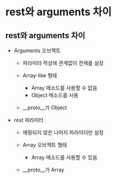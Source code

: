 # rest와 arguments 차이

## rest와 arguments 차이

- Arguments 오브젝트
  - 파라미터 작성에 관계없이 전체를 설정
  - Array-like 형태
    - Array 메소드를 사용할 수 없음
    - Object 메소드를 사용

  - \_\_proto\_\_가 Object

- rest 파라미터
  - 매핑되지 않은 나머지 파라미터만 설정
  - Array 오브젝트 형태
    - Array 메소드를 사용할 수 있음

  - \_\_proto\_\_가 Array

